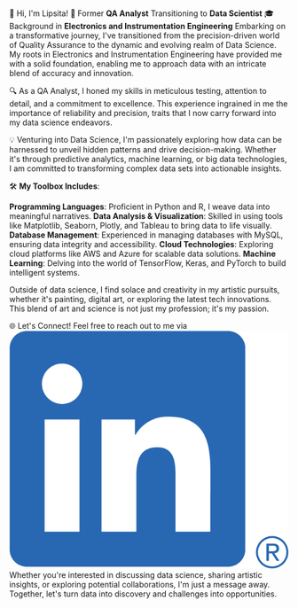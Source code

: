 👋 Hi, I'm Lipsita!
🌟 Former **QA Analyst** Transitioning to **Data Scientist**
🎓 Background in **Electronics and Instrumentation Engineering**
Embarking on a transformative journey, I've transitioned from the precision-driven world of Quality Assurance to the dynamic and evolving realm of Data Science. My roots in Electronics and Instrumentation Engineering have provided me with a solid foundation, enabling me to approach data with an intricate blend of accuracy and innovation.

🔍 As a QA Analyst, I honed my skills in meticulous testing, attention to detail, and a commitment to excellence. This experience ingrained in me the importance of reliability and precision, traits that I now carry forward into my data science endeavors.

💡 Venturing into Data Science, I'm passionately exploring how data can be harnessed to unveil hidden patterns and drive decision-making. Whether it's through predictive analytics, machine learning, or big data technologies, I am committed to transforming complex data sets into actionable insights.

🛠️ **My Toolbox Includes**:

**Programming Languages**: Proficient in Python and R, I weave data into meaningful narratives.
**Data Analysis & Visualization**: Skilled in using tools like Matplotlib, Seaborn, Plotly, and Tableau to bring data to life visually.
**Database Management**: Experienced in managing databases with MySQL, ensuring data integrity and accessibility.
**Cloud Technologies**: Exploring cloud platforms like AWS and Azure for scalable data solutions.
**Machine Learning**: Delving into the world of TensorFlow, Keras, and PyTorch to build intelligent systems.

Outside of data science, I find solace and creativity in my artistic pursuits, whether it's painting, digital art, or exploring the latest tech innovations. This blend of art and science is not just my profession; it's my passion.

🌐 Let's Connect! 
Feel free to reach out to me via [![LinkedIn Icon](https://github.com/lipsitalt/lipsitalt/blob/main/LI-In-Bug.png?raw=true)](https://www.linkedin.com/in/lipsitatripathy)
Whether you're interested in discussing data science, sharing artistic insights, or exploring potential collaborations, I'm just a message away. Together, let's turn data into discovery and challenges into opportunities.
